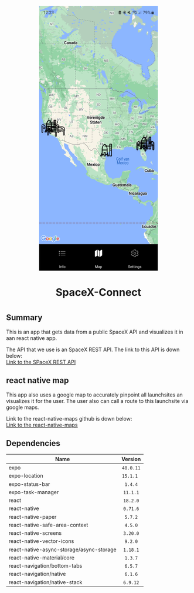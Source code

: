 <p align="center"> <img src="https://github.com/Maximus080111/SpaceX-Connect/blob/master/imgs/md_img.png"></p>
<h1 align="center"> SpaceX-Connect <h1>

## Summary
This is an app that gets data from a public SpaceX API and visualizes it in aan react native app. 

The API that we use is an SpaceX REST API. The link to this API is down below:
<br>
[Link to the SPaceX REST API](https://github.com/r-spacex/SpaceX-API)

## react native map 
This app also uses a google map to accurately pinpoint all launchsites an visualizes it for the user. The user also can call a route to this launchsite via google maps.

Link to the react-native-maps github is down below:
<br>
[Link to the react-native-maps](https://github.com/react-native-maps/react-native-maps)

## Dependencies
| Name                                     | Version  |
| ---------------------------------------- |:--------:|
| expo                                     | `48.0.11`|
| expo-location                            | `15.1.1 `| 
| expo-status-bar                          | `1.4.4`  |
| expo-task-manager                        | `11.1.1` | 
| react                                    | `18.2.0` |
| react-native                             | `0.71.6` |
| react-native-paper                       | `5.7.2`  |
| react-native-safe-area-context           | `4.5.0`  |
| react-native-screens                     | `3.20.0` |
| react-native-vector-icons                | `9.2.0`  |
| react-native-async-storage/async-storage | `1.18.1` |
| react-native-material/core               | `1.3.7`  |
| react-navigation/bottom-tabs             | `6.5.7`  | 
| react-navigation/native                  | `6.1.6`  |
| react-navigation/native-stack            | `6.9.12` |